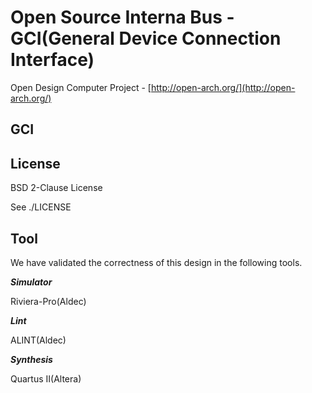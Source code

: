 
Open Source Interna Bus - GCI(General Device Connection Interface)
==================

Open Design Computer Project - [http://open-arch.org/](http://open-arch.org/)

GCI
---


License
---
BSD 2-Clause License

See ./LICENSE


Tool
---
We have validated the correctness of this design in the following tools.

***Simulator***

Riviera-Pro(Aldec)
 
***Lint***

ALINT(Aldec)

***Synthesis***

Quartus II(Altera)
